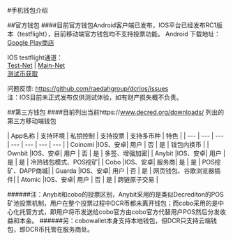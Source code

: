 #手机钱包介绍

##官方钱包
####目前官方钱包Android客户端已发布，IOS平台已经发布RC1版本（testflight），目前移动端官方钱包均不支持投票功能。
Android 下载地址：[Google Play商店](https://play.google.com/store/apps/details?id=com.decred.dcrandroid.mainnet&hl=zh_CN)

IOS testflight通道：<br/>
[Test-Net](https://testflight.apple.com/join/7KL4VnB2) | [Main-Net](https://testflight.apple.com/join/ACIyjT7M)<br/>
[测试币获取](https://faucet.decred.org/)

问题反馈: https://github.com/raedahgroup/dcrios/issues<br/>
注：IOS目前未正式发布仅供测试体验，如有财产损失概不负责。

##第三方钱包
####目前列出当前https://www.decred.org/downloads/ 列出的第三方移动端钱包

| App名称 |  支持环境 | 私钥控制 | 支持投票 | 支持多币种 | 特色 |
| --- | --- | --- | --- | --- | --- | --- |
| Coinomi |IOS、安卓| 用户 | 否 | 是 | 钱包内换币 |
| Ownbit |IOS、安卓| 用户 | 否 | 是 | 多签、增强加密|
| Anybit |IOS、安卓| 用户 | 是 | 是 |  冷热钱包模式、POS挖矿|
| Cobo |IOS、安卓| 服务商| 是 | 是 |  POS挖矿、DAPP商城|
| Guarda |IOS、安卓| 用户 | 否 | 是 |  网页钱包、谷歌浏览器插件|
| Atomic |IOS、安卓| 用户 | 否 | 是 | 跨链原子交易 |

######注：Anybit和cobo的投票区别，Anybit采用的是类似Decrediton的POS矿池投票机制，用户在整个投票过程中DCR币都未离开钱包；而cobo采用的是中心化托管方式，即用户将币发送给cobo官方由cobo官方代替用户POS然后分发收益和本金。
######另：cobowallet本身支持本地钱包，但DCR只支持云端钱包，即DCR币托管在服务商处。